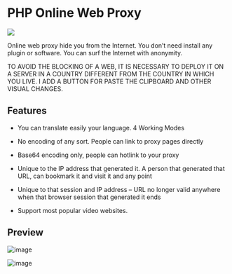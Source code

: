 PHP Online Web Proxy
====================

![](https://cdn.nicheoffice.web.tr/image/1172169776_.jpg)

Online web proxy hide you from the Internet. You don’t need install any plugin or software. You can surf the Internet with anonymity.

TO AVOID THE BLOCKING OF A WEB, IT IS NECESSARY TO DEPLOY IT ON A SERVER IN A COUNTRY DIFFERENT FROM THE COUNTRY IN WHICH YOU LIVE. I ADD A BUTTON FOR PASTE THE CLIPBOARD AND OTHER VISUAL CHANGES.

Features
--------

*   You can translate easily your language.
4 Working Modes

*   No encoding of any sort. People can link to proxy pages directly
*   Base64 encoding only, people can hotlink to your proxy
*   Unique to the IP address that generated it. A person that generated that URL, can bookmark it and visit it and any point
*   Unique to that session and IP address – URL no longer valid anywhere when that browser session that generated it ends

*   Support most popular video websites.

Preview
-------

![image](https://i.ibb.co/T0zL8yN/preview.png)

![image](https://user-images.githubusercontent.com/25538565/156221396-72fde280-880a-4a44-8e89-f339a20c67e5.png)

